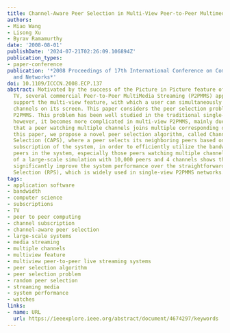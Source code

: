 ```yaml
---
title: Channel-Aware Peer Selection in Multi-View Peer-to-Peer Multimedia Streaming
authors:
- Miao Wang
- Lisong Xu
- Byrav Ramamurthy
date: '2008-08-01'
publishDate: '2024-07-21T02:26:09.106894Z'
publication_types:
- paper-conference
publication: '*2008 Proceedings of 17th International Conference on Computer Communications
  and Networks*'
doi: 10.1109/ICCCN.2008.ECP.137
abstract: Motivated by the success of the Picture in Picture feature of the traditional
  TV, several commercial Peer-to-Peer MultiMedia Streaming (P2PMMS) applications now
  support the multi-view feature, with which a user can simultaneously watch multiple
  channels on its screen. This paper considers the peer selection problem in multi-view
  P2PMMS. This problem has been well studied in the traditional single-view P2PMMS;
  however, it becomes more complicated in multi-view P2PMMS, mainly due to the fact
  that a peer watching multiple channels joins multiple corresponding overlays. In
  this paper, we propose a novel peer selection algorithm, called Channel-Aware Peer
  Selection (CAPS), where a peer selects its neighboring peers based on the channel
  subscription of the system, in order to efficiently utilize the bandwidth of all
  peers in the system, especially those peers watching multiple channels. The results
  of a large-scale simulation with 10,000 peers and 4 channels shows that CAPS can
  significantly improve the system performance over the straightforward Random Peer
  Selection (RPS), which is widely used in single-view P2PMMS networks.
tags:
- application software
- bandwidth
- computer science
- subscriptions
- TV
- peer to peer computing
- channel subscription
- channel-aware peer selection
- large-scale systems
- media streaming
- multiple channels
- multiview feature
- multiview peer-to-peer live streaming systems
- peer selection algorithm
- peer selection problem
- random peer selection
- streaming media
- system performance
- watches
links:
- name: URL
  url: https://ieeexplore.ieee.org/abstract/document/4674297/keywords
---
```

